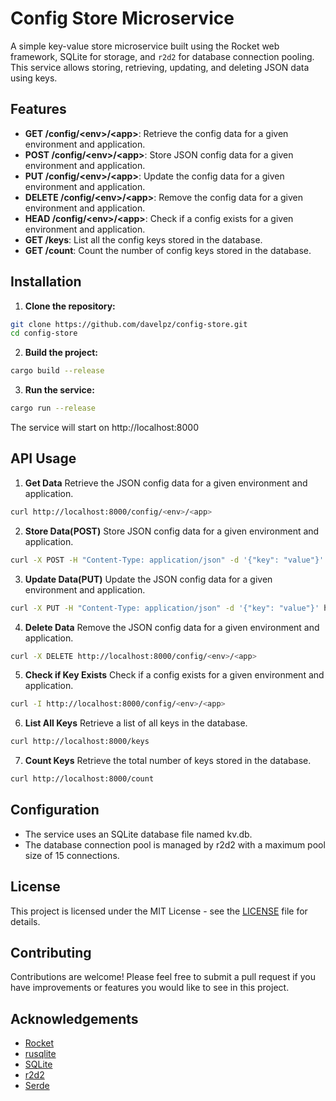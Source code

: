 # Config Store Microservice

A simple key-value store microservice built using the Rocket web framework, SQLite for storage, and `r2d2` for database connection pooling. This service allows storing, retrieving, updating, and deleting JSON data using keys. 

## Features
- **GET /config/\<env>/\<app>**: Retrieve the config data for a given environment and application.  
- **POST /config/\<env>/\<app>**: Store JSON config data for a given environment and application.
- **PUT /config/\<env>/\<app>**: Update the config data for a given environment and application.
- **DELETE /config/\<env>/\<app>**: Remove the config data for a given environment and application.
- **HEAD /config/\<env>/\<app>**: Check if a config exists for a given environment and application.
- **GET /keys**: List all the config keys stored in the database.
- **GET /count**: Count the number of config keys stored in the database.
 
## Installation
1. **Clone the repository:**
```bash
git clone https://github.com/davelpz/config-store.git 
cd config-store
```

2. **Build the project:**
```bash
cargo build --release
``` 

3. **Run the service:**
```bash
cargo run --release
```
The service will start on http://localhost:8000

## API Usage
1. **Get Data**
Retrieve the JSON config data for a given environment and application.
```bash
curl http://localhost:8000/config/<env>/<app>
```
2. **Store Data(POST)**
Store JSON config data for a given environment and application.
```bash
curl -X POST -H "Content-Type: application/json" -d '{"key": "value"}' http://localhost:8000/config/<env>/<app>
```
3. **Update Data(PUT)**
Update the JSON config data for a given environment and application.
```bash
curl -X PUT -H "Content-Type: application/json" -d '{"key": "value"}' http://localhost:8000/config/<env>/<app>
```
4. **Delete Data**
Remove the JSON config data for a given environment and application.
```bash
curl -X DELETE http://localhost:8000/config/<env>/<app>
```
5. **Check if Key Exists**
Check if a config exists for a given environment and application.
```bash
curl -I http://localhost:8000/config/<env>/<app>
```
6. **List All Keys**
Retrieve a list of all keys in the database.
```bash
curl http://localhost:8000/keys
```
7. **Count Keys**
Retrieve the total number of keys stored in the database.
```bash
curl http://localhost:8000/count
```

## Configuration
- The service uses an SQLite database file named kv.db.
- The database connection pool is managed by r2d2 with a maximum pool size of 15 connections.

## License
This project is licensed under the MIT License - see the [LICENSE](LICENSE) file for details.

## Contributing
Contributions are welcome! Please feel free to submit a pull request if
you have improvements or features you would like to see in this project.

## Acknowledgements
- [Rocket](https://rocket.rs/)
- [rusqlite](https://github.com/rusqlite/rusqlite)
- [SQLite](https://www.sqlite.org/index.html)
- [r2d2](https://github.com/sfackler/r2d2)
- [Serde](https://serde.rs/)
